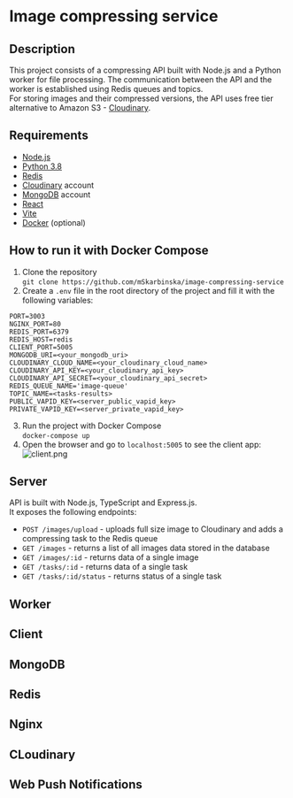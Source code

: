 # Image compressing service
## Description
This project consists of a compressing API built with Node.js and a Python worker for file processing.
The communication between the API and the worker is established using Redis queues and topics. \
For storing images and their compressed versions, the API uses free tier alternative to Amazon S3 - [Cloudinary](https://cloudinary.com/). 

## Requirements
- [Node.js](https://nodejs.org/en/)
- [Python 3.8](https://www.python.org/downloads/release/python-380/)
- [Redis](https://redis.io/)
- [Cloudinary](https://cloudinary.com/) account
- [MongoDB](https://www.mongodb.com/) account
- [React](https://reactjs.org/)
- [Vite](https://vitejs.dev/)
- [Docker](https://www.docker.com/) (optional)

## How to run it with Docker Compose
1. Clone the repository \
```git clone https://github.com/mSkarbinska/image-compressing-service```
2. Create a `.env` file in the root directory of the project and fill it with the following variables:
```DEV=true
PORT=3003
NGINX_PORT=80
REDIS_PORT=6379
REDIS_HOST=redis
CLIENT_PORT=5005
MONGODB_URI=<your_mongodb_uri>
CLOUDINARY_CLOUD_NAME=<your_cloudinary_cloud_name>
CLOUDINARY_API_KEY=<your_cloudinary_api_key>
CLOUDINARY_API_SECRET=<your_cloudinary_api_secret>
REDIS_QUEUE_NAME='image-queue'
TOPIC_NAME=<tasks-results>
PUBLIC_VAPID_KEY=<server_public_vapid_key>
PRIVATE_VAPID_KEY=<server_private_vapid_key>
```
3. Run the project with Docker Compose \
```docker-compose up```
4. Open the browser and go to `localhost:5005` to see the client app:
![client.png](media%2Fclient.png)

## Server

API is built with Node.js, TypeScript and Express.js. \
It exposes the following endpoints:
- `POST /images/upload` - uploads full size image to Cloudinary and adds a compressing task to the Redis queue
- `GET /images` - returns a list of all images data stored in the database
- `GET /images/:id` - returns data of a single image
- `GET /tasks/:id` - returns data of a single task
- `GET /tasks/:id/status` - returns status of a single task

## Worker

## Client

## MongoDB

## Redis

## Nginx

## CLoudinary

## Web Push Notifications



